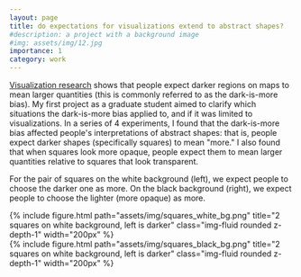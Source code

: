 ```yaml
---
layout: page
title: do expectations for visualizations extend to abstract shapes?
#description: a project with a background image
#img: assets/img/12.jpg
importance: 1
category: work
---
```


<a href="https://www.tandfonline.com/doi/abs/10.1559/152304089783813918">Visualization research</a> shows that people expect darker regions on maps to mean larger quantities (this is commonly referred to as the dark-is-more bias). My first project as a graduate student aimed to clarify which situations the dark-is-more bias applied to, and if it was limited to visualizations. In a series of 4 experiments, I found that the dark-is-more bias affected people's interpretations of abstract shapes: that is, people expect darker shapes (specifically squares) to mean "more." I also found that when squares look more opaque, people expect them to mean larger quantities relative to squares that look transparent. 

For the pair of squares on the white background (left), we expect people to choose the darker one as more. On the black background (right), we expect people to choose the lighter (more opaque) as more.
<div class="row">
    <div class="col-sm mt-3 mt-md-0">
        {% include figure.html path="assets/img/squares_white_bg.png" title="2 squares on white background, left is darker" class="img-fluid rounded z-depth-1" width="200px"  %}
    </div>
    <div class="col-sm mt-3 mt-md-0">
        {% include figure.html path="assets/img/squares_black_bg.png" title="2 squares on white background, left is darker" class="img-fluid rounded z-depth-1" width="200px" %}
    </div>
</div>

